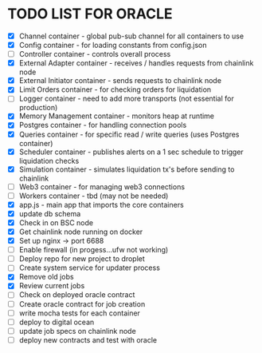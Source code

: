 # TODO LIST FOR ORACLE
- [x] Channel container - global pub-sub channel for all containers to use
- [x] Config container - for loading constants from config.json
- [ ] Controller container - controls overall process
- [x] External Adapter container - receives / handles requests from chainlink node
- [x] External Initiator container - sends requests to chainlink node
- [x] Limit Orders container - for checking orders for liquidation
- [ ] Logger container - need to add more transports (not essential for production)
- [x] Memory Management container - monitors heap at runtime
- [x] Postgres container - for handling connection pools
- [x] Queries container - for specific read / write queries (uses Postgres container)
- [x] Scheduler container - publishes alerts on a 1 sec schedule to trigger liquidation checks
- [x] Simulation container - simulates liquidation tx's before sending to chainlink
- [ ] Web3 container - for managing web3 connections
- [ ] Workers container - tbd (may not be needed)
- [x] app.js - main app that imports the core containers
- [x] update db schema
- [x] Check in on BSC node
- [x] Get chainlink node running on docker
- [x] Set up nginx -> port 6688
- [ ] Enable firewall (in progess...ufw not working)
- [ ] Deploy repo for new project to droplet
- [ ] Create system service for updater process
- [x] Remove old jobs
- [x] Review current jobs
- [ ] Check on deployed oracle contract
- [ ] Create oracle contract for job creation
- [ ] write mocha tests for each container
- [ ] deploy to digital ocean
- [ ] update job specs on chainlink node
- [ ] deploy new contracts and test with oracle